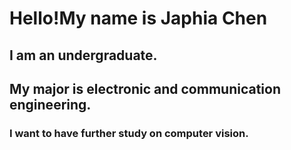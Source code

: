 # Hello!My name is Japhia Chen #
## I am an undergraduate. ##
## My major is electronic and communication engineering. ##
### I want to have further study on computer vision. ###
